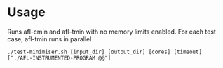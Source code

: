 # Usage
Runs afl-cmin and afl-tmin with no memory limits enabled. For each test case, afl-tmin runs in parallel
```
./test-minimiser.sh [input_dir] [output_dir] [cores] [timeout] ["./AFL-INSTRUMENTED-PROGRAM @@"]

```
